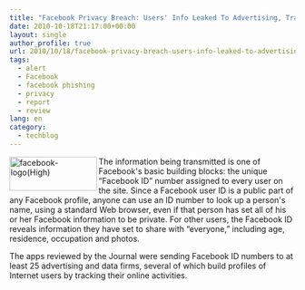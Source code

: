```yaml
---
title: "Facebook Privacy Breach: Users' Info Leaked To Advertising, Tracking Firms"
date: 2010-10-18T21:17:00+00:00
layout: single
author_profile: true
url: 2010/10/18/facebook-privacy-breach-users-info-leaked-to-advertising-tracking-firms/
tags:
  - alert
  - Facebook
  - facebook phishing
  - privacy
  - report
  - review
lang: en
category: 
  - techblog
---
```

[<img title="facebook-logo(High)" border="0" alt="facebook-logo(High)" align="left" src="http://lh3.ggpht.com/_vaUVXcmC3OI/TLyyfOAOIfI/AAAAAAAACtM/FuaddJ7dMCw/facebook-logo%28High%29_thumb.jpg?imgmax=800" width="154" height="60" />](http://lh4.ggpht.com/_vaUVXcmC3OI/TLyyduhNepI/AAAAAAAACtI/hbFgCr_lmyw/s1600-h/facebook-logo%28High%29%5B3%5D.jpg)The information being transmitted is one of Facebook's basic building blocks: the unique “Facebook ID” number assigned to every user on the site. Since a Facebook user ID is a public part of any Facebook profile, anyone can use an ID number to look up a person's name, using a standard Web browser, even if that person has set all of his or her Facebook information to be private. For other users, the Facebook ID reveals information they have set to share with “everyone,” including age, residence, occupation and photos.

The apps reviewed by the Journal were sending Facebook ID numbers to at least 25 advertising and data firms, several of which build profiles of Internet users by tracking their online activities.